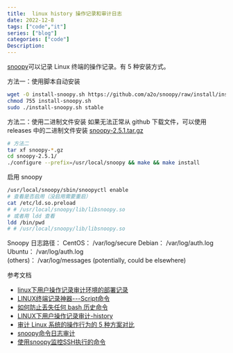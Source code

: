 ```yaml
---
title:  linux history 操作记录和审计日志
date: 2022-12-8
tags: ["code","it"]
series: ["blog"]
categories: ["code"]
Description: 
---
```




[snoopy](https://github.com/a2o/snoopy/blob/master/doc/INSTALL.md)可以记录 Linux 终端的操作记录。有 5 种安装方式。

方法一：使用脚本自动安装
```bash
wget -O install-snoopy.sh https://github.com/a2o/snoopy/raw/install/install/install-snoopy.sh
chmod 755 install-snoopy.sh
sudo ./install-snoopy.sh stable
```

方法二：使用二进制文件安装
如果无法正常从 github 下载文件，可以使用 releases 中的二进制文件安装  [snoopy-2.5.1.tar.gz
](https://github.com/a2o/snoopy/releases)
```bash
# 方法二
tar xf snoopy-*.gz
cd snoopy-2.5.1/
./configure --prefix=/usr/local/snoopy && make && make install

```

启用 snoopy
```bash
/usr/local/snoopy/sbin/snoopyctl enable
# 查看是否启用（没启用需要重启）
cat /etc/ld.so.preload
# # /usr/local/snoopy/lib/libsnoopy.so
# 或者用 ldd 查看
ldd /bin/pwd
# # /usr/local/snoopy/lib/libsnoopy.so
```


Snoopy 日志路径：
CentOS：	/var/log/secure	
Debian：	/var/log/auth.log	
Ubuntu：	/var/log/auth.log	
(others)：	/var/log/messages	(potentially, could be elsewhere)


参考文档
- [linux下用户操作记录审计环境的部署记录](https://developer.aliyun.com/article/346761)
- [LINUX终端记录神器---Script命令](https://cloud.tencent.com/developer/article/1902079)
- [如何防止丢失任何 bash 历史命令](https://felixc.at/2013/09/how-to-avoid-losing-any-history-lines/)
- [LINUX下用户操作记录审计-history](https://blog.51cto.com/lwm666/2174734)
- [审计 Linux 系统的操作行为的 5 种方案对比](http://blog.arstercz.com/how-to-audit-linux-system-operation/#snoopy-%E8%AE%B0%E5%BD%95%E6%96%B9%E5%BC%8F)
- [snoopy命令日志审计](https://www.jianshu.com/p/d2c79950b32e)
- [使用snoopy监控SSH执行的命令](https://wiki.e4ting.cn/article/snoopy/)